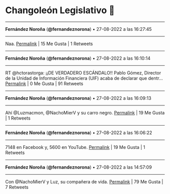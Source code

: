# Changoleón Legislativo 🙈
*****
**Fernández Noroña** (**@fernandeznorona**) • 27-08-2022 a las 16:27:45
*****
Naa.
[Permalink](https://twitter.com/fernandeznorona/status/1563684728472993792) | 15 Me Gusta | 1 Retweets
*****
**Fernández Noroña** (**@fernandeznorona**) • 27-08-2022 a las 16:10:14
*****
RT @hctorastorga: ¡¡DE VERDADERO ESCÁNDALO!!
Pablo Gómez, Director de la Unidad de Información Financiera (UIF) acaba de declarar que dentr…
[Permalink](https://twitter.com/fernandeznorona/status/1563680320465018880) | 0 Me Gusta | 91 Retweets
*****
**Fernández Noroña** (**@fernandeznorona**) • 27-08-2022 a las 16:09:13
*****
Ahí ⁦@Luzmacmon⁩, ⁦@NachoMierV⁩ y su carro negro.
[Permalink](https://twitter.com/fernandeznorona/status/1563680065233100800) | 19 Me Gusta | 1 Retweets
*****
**Fernández Noroña** (**@fernandeznorona**) • 27-08-2022 a las 16:06:22
*****
7148 en Facebook y, 5600 en YouTube.
[Permalink](https://twitter.com/fernandeznorona/status/1563679345155227650) | 19 Me Gusta | 1 Retweets
*****
**Fernández Noroña** (**@fernandeznorona**) • 27-08-2022 a las 14:57:09
*****
Con ⁦@NachoMierV⁩ y Luz, su compañera de vida.
[Permalink](https://twitter.com/fernandeznorona/status/1563661927057801216) | 79 Me Gusta | 7 Retweets